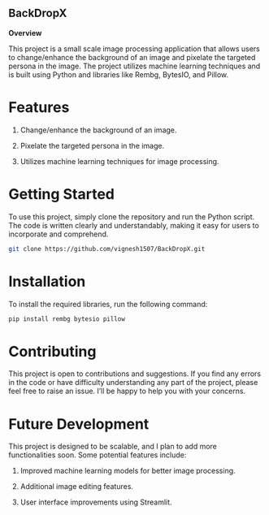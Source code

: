 ## BackDropX

**Overview** 

This project is a small scale image processing application that allows users to change/enhance the background of an image and pixelate the targeted persona in the image. The project utilizes machine learning techniques and is built using Python and libraries like Rembg, BytesIO, and Pillow.     
 

# Features 

1. Change/enhance the background of an image. 

2. Pixelate the targeted persona in the image.               

3. Utilizes machine learning techniques for image processing.


# Getting Started

To use this project, simply clone the repository and run the Python script. The code is written clearly and understandably, making it easy for users to incorporate and comprehend.  

```bash
git clone https://github.com/vignesh1507/BackDropX.git
```


# Installation

To install the required libraries, run the following command:

```bash
pip install rembg bytesio pillow
```


# Contributing

This project is open to contributions and suggestions. If you find any errors in the code or have difficulty understanding any part of the project, please feel free to raise an issue. I’ll be happy to help you with your concerns.


# Future Development

This project is designed to be scalable, and I plan to add more functionalities soon. Some potential features include:

1. Improved machine learning models for better image processing.

2. Additional image editing features.

3. User interface improvements using Streamlit.


